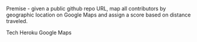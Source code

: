 Premise - given a public github repo URL, map all contributors by geographic location on Google Maps and assign a score based on distance traveled.

Tech
    Heroku
    Google Maps
    
